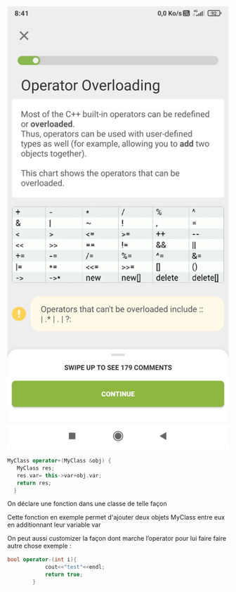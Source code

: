 ![OperatorsOverloading.jpg](OperatorsOverloading.jpg)

```cpp
MyClass operator+(MyClass &obj) {
   MyClass res;
   res.var= this->var+obj.var;
   return res; 
  }
```

On déclare une fonction dans une classe de telle façon

Cette fonction en exemple permet d'ajouter deux objets MyClass entre eux en additionnant leur variable var

On peut aussi customizer la façon dont marche l’operator pour lui faire faire autre chose exemple :

```cpp
bool operator-(int i){
            cout<<"test"<<endl;
            return true;
        }
```